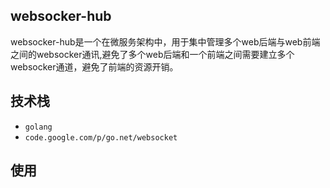 ## websocker-hub
websocker-hub是一个在微服务架构中，用于集中管理多个web后端与web前端之间的websocker通讯,避免了多个web后端和一个前端之间需要建立多个websocker通道，避免了前端的资源开销。

## 技术栈

- `golang `
- `code.google.com/p/go.net/websocket`



## 使用

